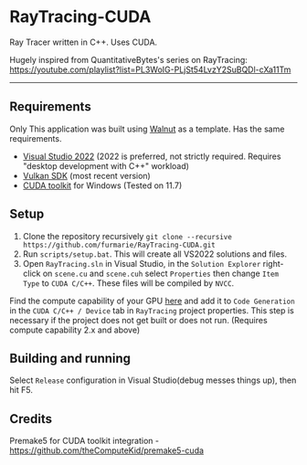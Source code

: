 # RayTracing-CUDA
Ray Tracer written in C++. Uses CUDA.

Hugely inspired from QuantitativeBytes's series on RayTracing: https://youtube.com/playlist?list=PL3WoIG-PLjSt54LvzY2SuBQDl-cXa11Tm

---
## Requirements

Only 
This application was built using [Walnut](https://github.com/TheCherno/Walnut) as a template. Has the same requirements.
- [Visual Studio 2022](https://visualstudio.com/) (2022 is preferred, not strictly required. Requires "desktop development with C++" workload)
- [Vulkan SDK](https://vulkan.lunarg.com/sdk/home#windows) (most recent version)
- [CUDA toolkit](https://docs.nvidia.com/cuda/cuda-installation-guide-microsoft-windows/index.html)  for Windows (Tested on 11.7)

## Setup
1. Clone the repository recursively `git clone --recursive https://github.com/furmarie/RayTracing-CUDA.git`
2. Run `scripts/setup.bat`. This will create all VS2022 solutions and files.
3. Open `RayTracing.sln` in Visual Studio, in the `Solution Explorer` right-click on `scene.cu` and `scene.cuh` select `Properties` then change `Item Type` to `CUDA C/C++`. These files will be compiled by `NVCC`. 

Find the compute capability of your GPU [here](https://developer.nvidia.com/cuda-gpus) and add it to `Code Generation` in the `CUDA C/C++ / Device`  tab
in `RayTracing` project properties. This step is necessary if the project does not get built or does not run. (Requires compute capability 2.x and above)

## Building and running
Select `Release` configuration in Visual Studio(debug messes things up), then hit F5. 


## Credits
Premake5 for CUDA toolkit integration - https://github.com/theComputeKid/premake5-cuda
